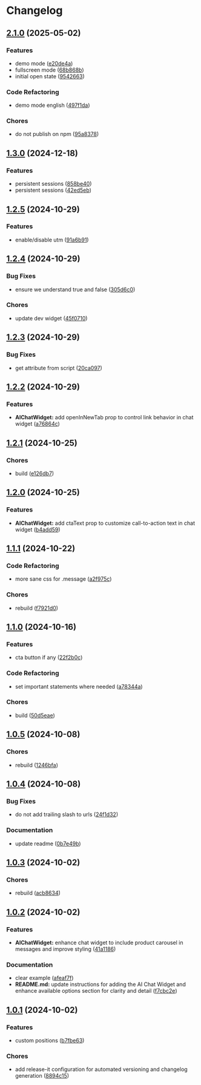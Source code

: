 # Changelog

## [2.1.0](https://github.com/Autocust/ai-chat-widget/compare/v2.0.0...v2.1.0) (2025-05-02)

### Features

* demo mode ([e20de4a](https://github.com/Autocust/ai-chat-widget/commit/e20de4aaeb5649cd848a20c0011a803d2ddc5270))
* fullscreen mode ([68b868b](https://github.com/Autocust/ai-chat-widget/commit/68b868b2776115c387830fa4c5895e9143a4095b))
* initial open state ([9542663](https://github.com/Autocust/ai-chat-widget/commit/95426633ace59025795f42a9f14c52037f0541b1))

### Code Refactoring

* demo mode english ([497f1da](https://github.com/Autocust/ai-chat-widget/commit/497f1da2a8f5ecc6682c0369ab9daa6144b194db))

### Chores

* do not publish on npm ([95a8378](https://github.com/Autocust/ai-chat-widget/commit/95a83784caefae2c21e1e818bd60c8a6eee8aa3c))

## [1.3.0](https://github.com/Autocust/ai-chat-widget/compare/v1.2.5...v1.3.0) (2024-12-18)


### Features

* persistent sessions ([858be40](https://github.com/Autocust/ai-chat-widget/commit/858be4003398abbad36d5bcdfbee88c912f4404a))
* persistent sessions ([42ed5eb](https://github.com/Autocust/ai-chat-widget/commit/42ed5eb12a66139a97e27849c809867bf1457ce0))

## [1.2.5](https://github.com/Autocust/ai-chat-widget/compare/v1.2.4...v1.2.5) (2024-10-29)


### Features

* enable/disable utm ([91a6b91](https://github.com/Autocust/ai-chat-widget/commit/91a6b9156de59d7794f3f33c7afb547bbeee811c))

## [1.2.4](https://github.com/Autocust/ai-chat-widget/compare/v1.2.3...v1.2.4) (2024-10-29)


### Bug Fixes

* ensure we understand true and false ([305d6c0](https://github.com/Autocust/ai-chat-widget/commit/305d6c02836c09c07a93f3333ade05fc7201ccfb))


### Chores

* update dev widget ([45f0710](https://github.com/Autocust/ai-chat-widget/commit/45f0710ce31c0cd946a8cf9e28b1bc43434e178e))

## [1.2.3](https://github.com/Autocust/ai-chat-widget/compare/v1.2.2...v1.2.3) (2024-10-29)


### Bug Fixes

* get attribute from script ([20ca097](https://github.com/Autocust/ai-chat-widget/commit/20ca0976c4aaadab69fc3d92c8df4f288c3f8db0))

## [1.2.2](https://github.com/Autocust/ai-chat-widget/compare/v1.2.1...v1.2.2) (2024-10-29)


### Features

* **AIChatWidget:** add openInNewTab prop to control link behavior in chat widget ([a76864c](https://github.com/Autocust/ai-chat-widget/commit/a76864c0721a8c87d65e4c2e360a709d723fa4af))

## [1.2.1](https://github.com/Autocust/ai-chat-widget/compare/v1.2.0...v1.2.1) (2024-10-25)


### Chores

* build ([e126db7](https://github.com/Autocust/ai-chat-widget/commit/e126db7426ab6b2d4070a92b4ce8326ebb5bd4b5))

## [1.2.0](https://github.com/Autocust/ai-chat-widget/compare/v1.1.1...v1.2.0) (2024-10-25)


### Features

* **AIChatWidget:** add ctaText prop to customize call-to-action text in chat widget ([b4add59](https://github.com/Autocust/ai-chat-widget/commit/b4add5966c89e0ad30dca7285e72779626c940ed))

## [1.1.1](https://github.com/Autocust/ai-chat-widget/compare/v1.1.0...v1.1.1) (2024-10-22)


### Code Refactoring

* more sane css for .message ([a2f975c](https://github.com/Autocust/ai-chat-widget/commit/a2f975c893ba0d61a65185f4d49dab94114b9b4a))


### Chores

* rebuild ([f7921d0](https://github.com/Autocust/ai-chat-widget/commit/f7921d07bf6c42d8cd460f8dda636eef246857e2))

## [1.1.0](https://github.com/Autocust/ai-chat-widget/compare/v1.0.5...v1.1.0) (2024-10-16)


### Features

* cta button if any ([22f2b0c](https://github.com/Autocust/ai-chat-widget/commit/22f2b0c30813073c357ef68d60f53ab7e3cfe0c3))


### Code Refactoring

* set important statements where needed ([a78344a](https://github.com/Autocust/ai-chat-widget/commit/a78344a13dc4fae23bd088e23e97e9e108bcfe45))


### Chores

* build ([50d5eae](https://github.com/Autocust/ai-chat-widget/commit/50d5eaefb389b3cabf91584e2175d1b813da3711))

## [1.0.5](https://github.com/Autocust/ai-chat-widget/compare/v1.0.4...v1.0.5) (2024-10-08)


### Chores

* rebuild ([1246bfa](https://github.com/Autocust/ai-chat-widget/commit/1246bfa453bc31b0fbfe8a1d71fc865a4d22e038))

## [1.0.4](https://github.com/Autocust/ai-chat-widget/compare/v1.0.3...v1.0.4) (2024-10-08)


### Bug Fixes

* do not add trailing slash to urls ([24f1d32](https://github.com/Autocust/ai-chat-widget/commit/24f1d325fe4638964c87995caaf1e7d396e84dc1))


### Documentation

* update readme ([0b7e49b](https://github.com/Autocust/ai-chat-widget/commit/0b7e49b35a2e9deca2a7a775f5c14546de87a8ac))

## [1.0.3](https://github.com/Autocust/ai-chat-widget/compare/v1.0.2...v1.0.3) (2024-10-02)


### Chores

* rebuild ([acb8634](https://github.com/Autocust/ai-chat-widget/commit/acb8634b2486240655c76ac06a91d9d063a6fd56))

## [1.0.2](https://github.com/Autocust/ai-chat-widget/compare/v1.0.1...v1.0.2) (2024-10-02)


### Features

* **AIChatWidget:** enhance chat widget to include product carousel in messages and improve styling ([41a1186](https://github.com/Autocust/ai-chat-widget/commit/41a11869701a81a581ad4fffe50f014225459e80))


### Documentation

* clear example ([afeaf7f](https://github.com/Autocust/ai-chat-widget/commit/afeaf7f2960b22bbbd0f42f9baebc648d48995e6))
* **README.md:** update instructions for adding the AI Chat Widget and enhance available options section for clarity and detail ([f7cbc2e](https://github.com/Autocust/ai-chat-widget/commit/f7cbc2ee19629f92096313accffd2e2e8e423a59))

## [1.0.1](https://github.com/Autocust/ai-chat-widget/compare/v1.0.0...v1.0.1) (2024-10-02)


### Features

* custom positions ([b7fbe63](https://github.com/Autocust/ai-chat-widget/commit/b7fbe63924df781493aa9b0d64c495b98b493bba))


### Chores

* add release-it configuration for automated versioning and changelog generation ([8894c15](https://github.com/Autocust/ai-chat-widget/commit/8894c15881530524533969fad6bd39ffa9cc0e3a))
